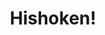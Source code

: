 --- 
title: "Hishoken!"
publishdate: "2019-2-17T16:48:46+02:00"
src: "https://365manga.net/manga/hishoken"
image: "https://data.365manga.net/images/thumbnails/30510-hishoken.jpg"
description: " From Fantasyshrine: Secretary Saito Yo was transferred to a new director named Nabeshima Hisatsugu after a recent reorganization. However, the supposedly “never worked a day in a company” Nabeshima had his new secretary totally wrapped around his finger! Not only that, Yo was further devastated when Nabeshima commented that Yo wasn’t what he thought a secretary should be. Shocked and frustrated, Yo carelessly blurted out while he was…"
---